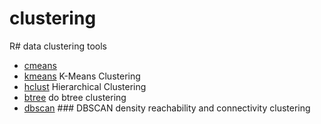 # clustering

R# data clustering tools

+ [cmeans](clustering/cmeans.1) 
+ [kmeans](clustering/kmeans.1) K-Means Clustering
+ [hclust](clustering/hclust.1) Hierarchical Clustering
+ [btree](clustering/btree.1) do btree clustering
+ [dbscan](clustering/dbscan.1) ### DBSCAN density reachability and connectivity clustering

